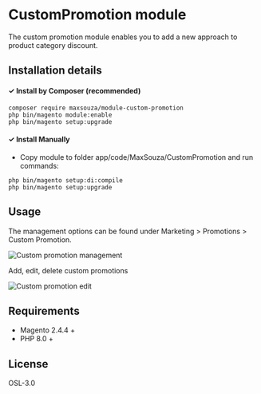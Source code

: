 # CustomPromotion module

The custom promotion module enables you to add a new approach to product category discount.

## Installation details

#### ✓ Install by Composer (recommended)
```
composer require maxsouza/module-custom-promotion
php bin/magento module:enable
php bin/magento setup:upgrade
```

#### ✓ Install Manually
- Copy module to folder app/code/MaxSouza/CustomPromotion and run commands:
```
php bin/magento setup:di:compile
php bin/magento setup:upgrade
```

## Usage
The management options can be found under Marketing > Promotions > Custom Promotion.

![Custom promotion management](https://github.com/MaxSouza/module-custom-promotion/assets/5350377/83d95597-8cdc-4479-9d64-3d867d05a605)


Add, edit, delete custom promotions

![Custom promotion edit](https://github.com/MaxSouza/module-custom-promotion/assets/5350377/6de7102d-0e3b-43f9-a0cb-5178dcc00681)

## Requirements

- Magento 2.4.4 +
- PHP 8.0 +

## License
OSL-3.0
